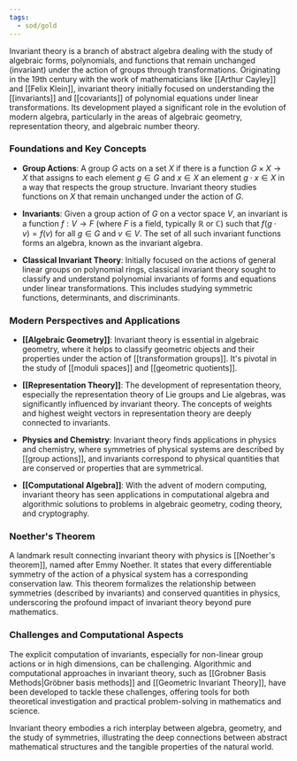 ```yaml
---
tags:
  - sod/gold
---
```


Invariant theory is a branch of abstract algebra dealing with the study of algebraic forms, polynomials, and functions that remain unchanged (invariant) under the action of groups through transformations. Originating in the 19th century with the work of mathematicians like [[Arthur Cayley]] and [[Felix Klein]], invariant theory initially focused on understanding the [[invariants]] and [[covariants]] of polynomial equations under linear transformations. Its development played a significant role in the evolution of modern algebra, particularly in the areas of algebraic geometry, representation theory, and algebraic number theory.

### Foundations and Key Concepts

- **Group Actions**: A group $G$ acts on a set $X$ if there is a function $G \times X \to X$ that assigns to each element $g \in G$ and $x \in X$ an element $g \cdot x \in X$ in a way that respects the group structure. Invariant theory studies functions on $X$ that remain unchanged under the action of $G$.

- **Invariants**: Given a group action of $G$ on a vector space $V$, an invariant is a function $f: V \to F$ (where $F$ is a field, typically $\mathbb{R}$ or $\mathbb{C}$) such that $f(g \cdot v) = f(v)$ for all $g \in G$ and $v \in V$. The set of all such invariant functions forms an algebra, known as the invariant algebra.

- **Classical Invariant Theory**: Initially focused on the actions of general linear groups on polynomial rings, classical invariant theory sought to classify and understand polynomial invariants of forms and equations under linear transformations. This includes studying symmetric functions, determinants, and discriminants.

### Modern Perspectives and Applications

- **[[Algebraic Geometry]]**: Invariant theory is essential in algebraic geometry, where it helps to classify geometric objects and their properties under the action of [[transformation groups]]. It's pivotal in the study of [[moduli spaces]] and [[geometric quotients]].

- **[[Representation Theory]]**: The development of representation theory, especially the representation theory of Lie groups and Lie algebras, was significantly influenced by invariant theory. The concepts of weights and highest weight vectors in representation theory are deeply connected to invariants.

- **Physics and Chemistry**: Invariant theory finds applications in physics and chemistry, where symmetries of physical systems are described by [[group actions]], and invariants correspond to physical quantities that are conserved or properties that are symmetrical.

- **[[Computational Algebra]]**: With the advent of modern computing, invariant theory has seen applications in computational algebra and algorithmic solutions to problems in algebraic geometry, coding theory, and cryptography.

### Noether's Theorem

A landmark result connecting invariant theory with physics is [[Noether's theorem]], named after Emmy Noether. It states that every differentiable symmetry of the action of a physical system has a corresponding conservation law. This theorem formalizes the relationship between symmetries (described by invariants) and conserved quantities in physics, underscoring the profound impact of invariant theory beyond pure mathematics.

### Challenges and Computational Aspects

The explicit computation of invariants, especially for non-linear group actions or in high dimensions, can be challenging. Algorithmic and computational approaches in invariant theory, such as [[Grobner Basis Methods|Gröbner basis methods]] and [[Geometric Invariant Theory]], have been developed to tackle these challenges, offering tools for both theoretical investigation and practical problem-solving in mathematics and science.

Invariant theory embodies a rich interplay between algebra, geometry, and the study of symmetries, illustrating the deep connections between abstract mathematical structures and the tangible properties of the natural world.